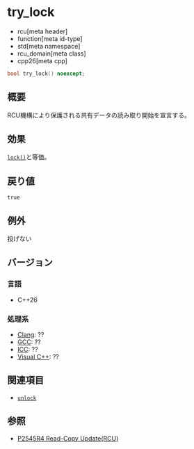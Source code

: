 # try_lock
* rcu[meta header]
* function[meta id-type]
* std[meta namespace]
* rcu_domain[meta class]
* cpp26[meta cpp]

```cpp
bool try_lock() noexcept;
```

## 概要
RCU機構により保護される共有データの読み取り開始を宣言する。


## 効果
[`lock()`](lock.md)と等価。


## 戻り値
`true`


## 例外
投げない


## バージョン
### 言語
- C++26

### 処理系
- [Clang](/implementation.md#clang): ??
- [GCC](/implementation.md#gcc): ??
- [ICC](/implementation.md#icc): ??
- [Visual C++](/implementation.md#visual_cpp): ??


## 関連項目
- [`unlock`](unlock.md)


## 参照
- [P2545R4 Read-Copy Update(RCU)](https://open-std.org/jtc1/sc22/wg21/docs/papers/2023/p2545r4.pdf)
